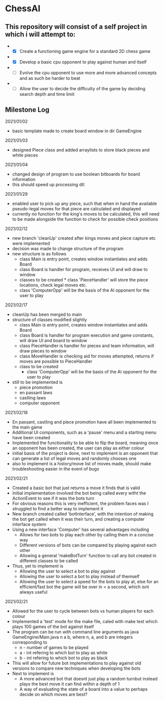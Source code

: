 # ChessAI

## This repository will consist of a self project in which i will attempt to:
  *  - [X] Create a functioning game engine for a standard 2D chess game
  *  - [X] Develop a basic cpu opponent to play against human and itself
  *  - [ ] Evolve the cpu opponent to use more and more advanced concepts and as such be harder to beat
  *  - [ ] Allow the user to decide the difficulty of the game by deciding search depth and time limit

## Milestone Log

2021/01/02
  * basic template made to create board window in dir GameEngine

2021/01/03
  * designed Piece class and added arraylists to store black pieces and white pieces

2021/01/04
  * changed design of program to use boolean bitboards for board information
  * this should speed up processing dtl

2021/01/29
  * enabled user to pick up any piece, such that when in hand the available pseudo-legal moves for that piece are calculated and displayed
  * currently no function for the king's moves to be calculated, this will need to be made alongside the function to check for possible check positions

2021/02/12
  * new branch 'cleanUp' created after kings moves and piece capture etc were implemented
  * decision was made to change structure of the program
  * new structure is as follows
    * class Main is entry point, creates window instantiates and adds Board
    * class Board is handler for program, receives UI and will draw to window
    * classes to be created  * class 'PieceHandler' will store the piece locations, check legal moves etc.
    * class 'ComputerOpp' will be the basis of the AI opponent for the user to play

2021/02/17
  * cleanUp has been merged to main
  * structure of classes modified slightly
    * class Main is entry point, creates window instantiates and adds Board
    * class Board is handler for program execution and game constants, will draw UI and board to window
    * class PieceHandler is handler for pieces and team information, will draw pieces to window
    * class MoveHandler is checking aid for moves attempted, returns if moves are possible to PieceHandler
    * class to be created
      * class 'ComputerOpp' will be the basis of the AI opponent for the user to play
  * still to be implemented is
    * piece promotion
    * en passant laws
    * castling laws
    * computer opponent

2021/02/18
  * En passant, castling and piece promotion have all been implemented to the main game
  * Additional UI components, such as a 'pause' menu and a starting menu have been created
  * Implemented the functionality to be able to flip the board, meaning once an opponent has been created, the user can play as either colour
  * initial basis of the project is done, next to implement is an opponent that can generate a list of legal moves and randomly chooses one
  * also to implement is a history/move list of moves made, should make troubleshooting easier in the event of bugs

2021/02/21
  * Created a basic bot that just returns a move it finds that is valid
  * Initial implementation involved the bot being called every witht the ActionEvent to see if it was the bots turn
  * For obvious reasons this is very inefficient, the problem faces was I struggled to find a better way to implement it
  * New branch created called 'botInterface', with the intention of making the bot get called when it was their turn, and creating a computer interface system
  * Using a new interface 'Computer' has several advantages including
    * Allows for two bots to play each other by calling them in a concise way
    * Different versions of bots can be compared by playing against each other
    * Allowing a general 'makeBotTurn' function to call any bot created in different classes to be called
  * Thus, yet to implement is
    * Allowing the user to select a bot to play against
    * Allowing the user to select a bot to play instead of themself
    * Allowing the user to select a speed for the bots to play at, else for an efficient/fast bot the game will be over in < a second, which isnt always useful

2021/02/21
  * Allowed for the user to cycle between bots vs human players for each colour
  * Implemented a 'test' mode for the make file, caled with make test which plays 100 games of the bot against itself
  * The program can be run with command line arguments as 	java GameEngine/Main.java n a b, where n, a, and b are integers corresponding to
    * n - number of games to be played
    * a - int refering to which bot to play as white
    * b - int refering to which bot to play as black
  * This will allow for future bot implementations to play against old versions to compare new techniques when developing the bots
  * Next to implement is
    * A more advanced bot that doesnt just play a random turnbut instead plays the best move it can find within a depth of 1
    * A way of evaluating the state of a board into a value to perhaps decide on which moves are best?
